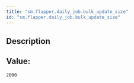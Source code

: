 ```yaml
---
title: "sm.flapper.daily_job.bulk_update_size"
id: "sm.flapper.daily_job.bulk_update_size"
---
```

## Description



## Value: 
```
2000
```